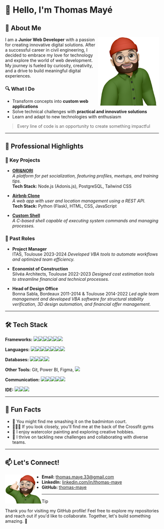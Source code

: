 # 👋 Hello, I'm Thomas Mayé

## 🚀 About Me

<img align="right" src="https://github.com/thomas-maye/thomas-maye/blob/main/images/Memoji%20Thomas.png" width="200"/> I am a **Junior Web Developer** with a passion for creating innovative digital solutions. After a successful career in civil engineering, I decided to embrace my love for technology and explore the world of web development. My journey is fueled by curiosity, creativity, and a drive to build meaningful digital experiences.

### 🔍 What I Do

- Transform concepts into **custom web applications**
- Solve technical challenges with **practical and innovative solutions**
- Learn and adapt to new technologies with enthusiasm

> Every line of code is an opportunity to create something impactful

---

## 💼 Professional Highlights

### 🌟 Key Projects

- **[ORI&NORI](https://github.com/thomas-maye/ori-nori)**  
  *A platform for pet socialization, featuring profiles, meetups, and training tips.*  
  **Tech Stack:** Node.js (Adonis.js), PostgreSQL, Tailwind CSS

- **[Airbnb Clone](https://github.com/thomas-maye/holbertonschool-hbnb)**  
  *A web app with user and location management using a REST API.*  
  **Tech Stack:** Python (Flask), HTML, CSS, JavaScript

- **[Custom Shell](https://github.com/thomas-maye/holbertonschool-shell)**  
  *A C-based shell capable of executing system commands and managing processes.*

### 🌟 Past Roles

- **Project Manager**  
  ITAS, Toulouse 2023-2024
  *Developed VBA tools to automate workflows and optimized team efficiency.*

- **Economist of Construction**  
  Silvéa Architects, Toulouse 2022-2023
  *Designed cost estimation tools to streamline financial and technical processes.*

- **Head of Design Office**  
  Bonna Sabla, Bordeaux 2011-2014 & Toulouse 2014-2022
  *Led agile team management and developed VBA software for structural stability verification, 3D design automation, and financial offer management.*


---

## 🛠️ Tech Stack

**Frameworks:** <img src="https://img.shields.io/badge/adonis%20js-220052?style=for-the-badge&logo=adonisjs&logoColor=whiteAdonis.js" /><img src="https://img.shields.io/badge/Bootstrap-563D7C?style=for-the-badge&logo=bootstrap&logoColor=white" /><img src="https://img.shields.io/badge/Flask-000000?style=for-the-badge&logo=flask&logoColor=white" /><img src="https://img.shields.io/badge/Markdown-000000?style=for-the-badge&logo=markdown&logoColor=white" /><img src="https://img.shields.io/badge/Node%20js-339933?style=for-the-badge&logo=nodedotjs&logoColor=white" /><img src="https://img.shields.io/badge/Tailwind_CSS-38B2AC?style=for-the-badge&logo=tailwind-css&logoColor=white" />

**Languages:** <img src="https://img.shields.io/badge/C-00599C?style=for-the-badge&logo=c&logoColor=white" /><img src="https://img.shields.io/badge/CSS3-1572B6?style=for-the-badge&logo=css3&logoColor=white" /><img src="https://img.shields.io/badge/HTML5-E34F26?style=for-the-badge&logo=html5&logoColor=white" /><img src="https://img.shields.io/badge/JavaScript-323330?style=for-the-badge&logo=javascript&logoColor=F7DF1E" /><img src="https://img.shields.io/badge/json-5E5C5C?style=for-the-badge&logo=json&logoColor=white" /><img src="https://img.shields.io/badge/Python-FFD43B?style=for-the-badge&logo=python&logoColor=blue" /><img src="https://img.shields.io/badge/TypeScript-007ACC?style=for-the-badge&logo=typescript&logoColor=white" />

**Databases:** <img src="https://img.shields.io/badge/MySQL-005C84?style=for-the-badge&logo=mysql&logoColor=white" /><img src="https://img.shields.io/badge/Sqlite-003B57?style=for-the-badge&logo=sqlite&logoColor=white" /><img src="https://img.shields.io/badge/PostgreSQL-316192?style=for-the-badge&logo=postgresql&logoColor=white" /><img src="https://img.shields.io/badge/MongoDB-4EA94B?style=for-the-badge&logo=mongodb&logoColor=white)" />

**Other Tools:** Git, Power BI, Figma, <img src="https://img.shields.io/badge/Docker-2CA5E0?style=for-the-badge&logo=docker&logoColor=white" />

**Communication:** <img src="https://img.shields.io/badge/Discord-5865F2?style=for-the-badge&logo=discord&logoColor=white" /><img src="https://img.shields.io/badge/Google%20Meet-00897B?style=for-the-badge&logo=google-meet&logoColor=white" /><img src="https://img.shields.io/badge/Microsoft_Teams-6264A7?style=for-the-badge&logo=microsoft-teams&logoColor=white" /><img src="https://img.shields.io/badge/Slack-4A154B?style=for-the-badge&logo=slack&logoColor=white" /><img src="https://img.shields.io/badge/Zoom-2D8CFF?style=for-the-badge&logo=zoom&logoColor=white" />

**IDE:** <img src="https://img.shields.io/badge/VIM-%2311AB00.svg?&style=for-the-badge&logo=vim&logoColor=white" /><img src="https://img.shields.io/badge/VSCode-0078D4?style=for-the-badge&logo=visual%20studio%20code&logoColor=white" /><img src="https://img.shields.io/badge/Xcode-007ACC?style=for-the-badge&logo=Xcode&logoColor=white" />

---

## 🌟 Fun Facts

- 🏸 You might find me smashing it on the badminton court.
- 🏋🏻‍♀️ If you look closely, you'll find me at the back of the Crossfit gyms
- 🎨 I enjoy watercolor painting and exploring creative hobbies.
- 🧠 I thrive on tackling new challenges and collaborating with diverse teams.

---

## 📫 Let's Connect!

<img align="left" src="https://github.com/thomas-maye/thomas-maye/blob/main/images/Memoji%20Thomas%202.png" alt="Memoji Thomas" width="120"/>

- **Email:** thomas.maye.33@gmail.com  
- **LinkedIn:** [linkedin.com/in/thomas-maye](https://linkedin.com/in/thomas-maye)  
- **GitHub:** [thomas-maye](https://github.com/thomas-maye)

---

> [!TIP]
> Thank you for visiting my GitHub profile! Feel free to explore my repositories and reach out if you'd like to collaborate. Together, let's build something amazing. 🚀
